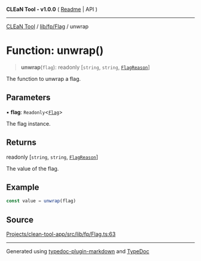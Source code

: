 **CLEaN Tool - v1.0.0** ( [Readme](../../../../README.md) \| API )

***

[CLEaN Tool](../../../../modules.md) / [lib/fp/Flag](../README.md) / unwrap

# Function: unwrap()

> **unwrap**(`flag`): readonly [`string`, `string`, [`FlagReason`](../type-aliases/FlagReason.md)]

The function to unwrap a flag.

## Parameters

▪ **flag**: `Readonly`\<[`Flag`](../interfaces/Flag.md)\>

The flag instance.

## Returns

readonly [`string`, `string`, [`FlagReason`](../type-aliases/FlagReason.md)]

The value of the flag.

## Example

```ts
const value = unwrap(flag)
```

## Source

[Projects/clean-tool-app/src/lib/fp/Flag.ts:63](https://github.com/yuckyh/clean-tool-app/)

***

Generated using [typedoc-plugin-markdown](https://www.npmjs.com/package/typedoc-plugin-markdown) and [TypeDoc](https://typedoc.org/)
